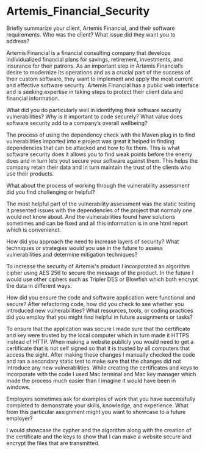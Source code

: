 # Artemis_Financial_Security

Briefly summarize your client, Artemis Financial, and their software requirements. Who was the client? What issue did they want you to address?

  Artemis Financial is a financial consulting company that develops individualized financial plans for savings, retirement, investments, and insurance for their patrons. As an important step in Artemis Financial’s desire to modernize its operations and as a crucial part of the success of their custom software, they want to implement and apply the most current and effective software security. Artemis Financial has a public web interface and is seeking expertise in taking steps to protect their client data and financial information.

What did you do particularly well in identifying their software security vulnerabilities? Why is it important to code securely? What value does software security add to a company’s overall wellbeing?

  The process of using the dependency check with the Maven plug in to find vulnerabilities imported into e project was great it helped in finding dependencies that can be attacked and how to fix them. This is what software security does it allows you to find weak points before the enemy does and in turn lets yout secure your software against them. This helps the company retain their data and in turn maintain the trust of the clients who use their products.

What about the process of working through the vulnerability assessment did you find challenging or helpful?

  The most helpful part of the vulnerability assessment was the static testing it presented issues with the dependencies of the project that normaly one would not know about. And the vulnerabilities found have solutions sometimes and can be fixed and all this information is in one html report which is convenienct.

How did you approach the need to increase layers of security? What techniques or strategies would you use in the future to assess vulnerabilities and determine mitigation techniques?

  To increase the security of Artemis's product I incorporated an algorithm cipher using AES 256 to secure the message of the product. In the future I would use other ciphers such as Tripler DES or Blowfish which both encrypt the data in different ways.

How did you ensure the code and software application were functional and secure? After refactoring code, how did you check to see whether you introduced new vulnerabilities?
What resources, tools, or coding practices did you employ that you might find helpful in future assignments or tasks?

  To ensure that the application was secure I made sure that the certificate and key were trusted by the local computer which in turn made it HTTPS instead of HTTP. When making a website publicly you would need to get a certificate that is not self signed so that it is trusted by all computers that access the sight. After making these changes I manually checked the code and ran a secondary static test to make sure that the changes did not introduce any new vulnerabilities. While creating the certificates and keys to incorporate with the code I used Mac terminal and Mac key manager which made the process much easier than I imagine it would have been in windows.

Employers sometimes ask for examples of work that you have successfully completed to demonstrate your skills, knowledge, and experience. What from this particular assignment might you want to showcase to a future employer?

I would showcase the cypher and the algorithm along with the creation of the certificate and the keys to show that I can make a website secure and encrypt the files that are transmitted.
